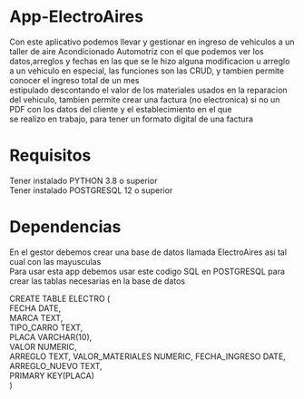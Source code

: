 # App-ElectroAires
Con este aplicativo podemos llevar y gestionar en ingreso de vehiculos a un taller de aire Acondicionado Automotriz 
con el que podemos ver los datos,arreglos y fechas en las que se le hizo alguna modificacion u arreglo a un 
vehiculo en especial, las funciones son las CRUD, y tambien permite conocer el ingreso total de un mes  
estipulado descontando el valor de los materiales usados en la reparacion del vehiculo, tambien permite 
crear una factura (no electronica) si no un PDF con los datos del cliente y el establecimiento en el que  
se realizo en trabajo, para tener un formato digital de una factura 
# Requisitos

Tener instalado PYTHON 3.8 o superior   
Tener instalado POSTGRESQL 12 o superior


# Dependencias
En el gestor debemos crear una base de datos llamada ElectroAires asi tal cual con las mayusculas                    
Para usar esta app debemos usar este codigo SQL en POSTGRESQL para crear las tablas necesarias en la base de datos  
        
CREATE TABLE ELECTRO
(   
        FECHA DATE,  
        MARCA TEXT,  
        TIPO_CARRO TEXT,        
        PLACA VARCHAR(10),    
        VALOR NUMERIC,    
        ARREGLO TEXT, 
        VALOR_MATERIALES NUMERIC, 
        FECHA_INGRESO DATE,  
        ARREGLO_NUEVO TEXT,      
        PRIMARY KEY(PLACA)    
    )   
